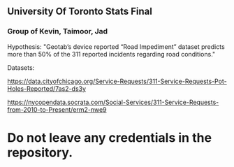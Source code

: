 ## University Of Toronto Stats Final
### Group of Kevin, Taimoor, Jad

Hypothesis:
"Geotab’s device reported “Road Impediment” dataset predicts more than 50% of the 311 reported incidents regarding road conditions."

Datasets:

https://data.cityofchicago.org/Service-Requests/311-Service-Requests-Pot-Holes-Reported/7as2-ds3y

https://nycopendata.socrata.com/Social-Services/311-Service-Requests-from-2010-to-Present/erm2-nwe9

# Do not leave any credentials in the repository.
